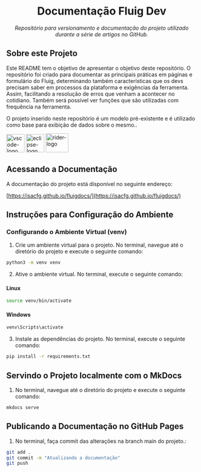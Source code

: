 <h1 align="center">Documentação Fluig Dev</h1>
<p align="center"><i>Repositório para versionamento e documentação do projeto utilizado durante a série de artigos no GitHub.</i></p>

## Sobre este Projeto

Este README tem o objetivo de apresentar o objetivo deste repositório. O repositório foi criado para documentar as principais práticas em páginas e formulário do Fluig,
determinando também características que os devs precisam saber em processos da plataforma e exigências da ferramenta. Assim, facilitando a resolução de erros que venham a acontecer no cotidiano. Também será possível ver funções que são utilizadas com frequência na ferramenta.

O projeto inserido neste repositório é um modelo pré-existente e é utilizado como base para exibição de dados sobre o mesmo..

<p display="inline-block">
  <img width="48" src="https://upload.wikimedia.org/wikipedia/commons/thumb/9/9a/Visual_Studio_Code_1.35_icon.svg/2048px-Visual_Studio_Code_1.35_icon.svg.png" alt="vscode-logo"/>
  <img width="48" src="https://www.eclipse.org/downloads/assets/public/images/logo-eclipse.png" alt="eclipse-logo"/>
  <img width="60" height="50" src="https://encrypted-tbn0.gstatic.com/images?q=tbn:ANd9GcT7SlZDvsvoXpJI7IEw-697fQ7go5FxBMLX3wPha-k_Eg&s" alt="rider-logo"/>
</p>

## Acessando a Documentação

A documentação do projeto está disponível no seguinte endereço:

[https://isacfg.github.io/fluigdocs/](https://isacfg.github.io/fluigdocs/)

## Instruções para Configuração do Ambiente

### Configurando o Ambiente Virtual (venv)

1. Crie um ambiente virtual para o projeto. No terminal, navegue até o diretório do projeto e execute o seguinte comando:

```bash
python3 -m venv venv
```

2. Ative o ambiente virtual. No terminal, execute o seguinte comando:

#### Linux

```bash
source venv/bin/activate
```

#### Windows

```bash
venv\Scripts\activate
```

3. Instale as dependências do projeto. No terminal, execute o seguinte comando:

```bash
pip install -r requirements.txt
```

## Servindo o Projeto localmente com o MkDocs

1. No terminal, navegue até o diretório do projeto e execute o seguinte comando:

```bash
mkdocs serve
```

## Publicando a Documentação no GitHub Pages

1. No terminal, faça commit das alterações na branch main do projeto.:

```bash
git add .
git commit -m "Atualizando a documentação"
git push
```
